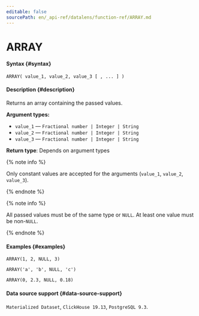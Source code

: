 ```yaml
---
editable: false
sourcePath: en/_api-ref/datalens/function-ref/ARRAY.md
---
```



# ARRAY



#### Syntax {#syntax}


```
ARRAY( value_1, value_2, value_3 [ , ... ] )
```

#### Description {#description}
Returns an array containing the passed values.

**Argument types:**
- `value_1` — `Fractional number | Integer | String`
- `value_2` — `Fractional number | Integer | String`
- `value_3` — `Fractional number | Integer | String`


**Return type**: Depends on argument types

{% note info %}

Only constant values are accepted for the arguments (`value_1`, `value_2`, `value_3`).

{% endnote %}

{% note info %}

All passed values must be of the same type or `NULL`. At least one value must be non-`NULL`.

{% endnote %}


#### Examples {#examples}

```
ARRAY(1, 2, NULL, 3)
```

```
ARRAY('a', 'b', NULL, 'c')
```

```
ARRAY(0, 2.3, NULL, 0.18)
```


#### Data source support {#data-source-support}

`Materialized Dataset`, `ClickHouse 19.13`, `PostgreSQL 9.3`.
